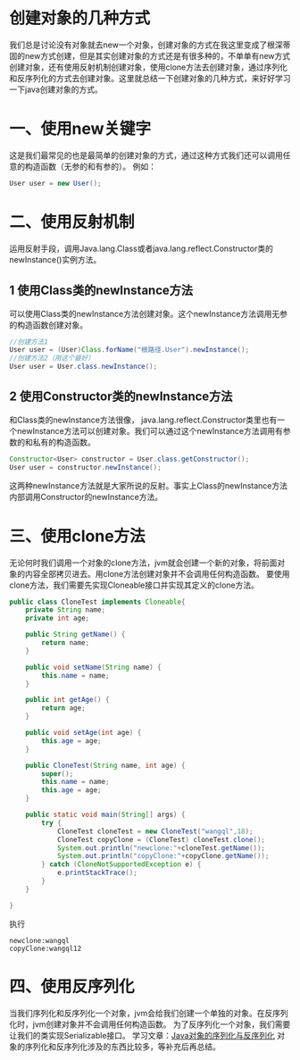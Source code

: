# 创建对象的几种方式



我们总是讨论没有对象就去new一个对象，创建对象的方式在我这里变成了根深蒂固的new方式创建，但是其实创建对象的方式还是有很多种的，不单单有new方式创建对象，还有使用反射机制创建对象，使用clone方法去创建对象，通过序列化和反序列化的方式去创建对象。这里就总结一下创建对象的几种方式，来好好学习一下java创建对象的方式。

# **一、使用new关键字**

这是我们最常见的也是最简单的创建对象的方式，通过这种方式我们还可以调用任意的构造函数（无参的和有参的）。
例如：

```java
User user = new User();
```

# **二、使用反射机制**

运用反射手段，调用Java.lang.Class或者java.lang.reflect.Constructor类的newInstance()实例方法。

## **1 使用Class类的newInstance方法**

可以使用Class类的newInstance方法创建对象。这个newInstance方法调用无参的构造函数创建对象。

```java
//创建方法1
User user = (User)Class.forName("根路径.User").newInstance();　
//创建方法2（用这个最好）
User user = User.class.newInstance();
```

## **2 使用Constructor类的newInstance方法**

和Class类的newInstance方法很像， java.lang.reflect.Constructor类里也有一个newInstance方法可以创建对象。我们可以通过这个newInstance方法调用有参数的和私有的构造函数。

```java
Constructor<User> constructor = User.class.getConstructor();
User user = constructor.newInstance();
```

这两种newInstance方法就是大家所说的反射。事实上Class的newInstance方法内部调用Constructor的newInstance方法。

# **三、使用clone方法**

无论何时我们调用一个对象的clone方法，jvm就会创建一个新的对象，将前面对象的内容全部拷贝进去。用clone方法创建对象并不会调用任何构造函数。
要使用clone方法，我们需要先实现Cloneable接口并实现其定义的clone方法。

```java
public class CloneTest implements Cloneable{
    private String name;  
    private int age; 

    public String getName() {
        return name;
    }

    public void setName(String name) {
        this.name = name;
    }

    public int getAge() {
        return age;
    }

    public void setAge(int age) {
        this.age = age;
    }

    public CloneTest(String name, int age) {
        super();
        this.name = name;
        this.age = age;
    }

    public static void main(String[] args) {
        try {
            CloneTest cloneTest = new CloneTest("wangql",18);
            CloneTest copyClone = (CloneTest) cloneTest.clone();
            System.out.println("newclone:"+cloneTest.getName());
            System.out.println("copyClone:"+copyClone.getName());
        } catch (CloneNotSupportedException e) {
            e.printStackTrace();
        }
    }

}
```

执行

```
newclone:wangql
copyClone:wangql12
```

# **四、使用反序列化**

当我们序列化和反序列化一个对象，jvm会给我们创建一个单独的对象。在反序列化时，jvm创建对象并不会调用任何构造函数。
为了反序列化一个对象，我们需要让我们的类实现Serializable接口。
学习文章：[Java对象的序列化与反序列化](http://www.importnew.com/17964.html)
对象的序列化和反序列化涉及的东西比较多，等补充后再总结。